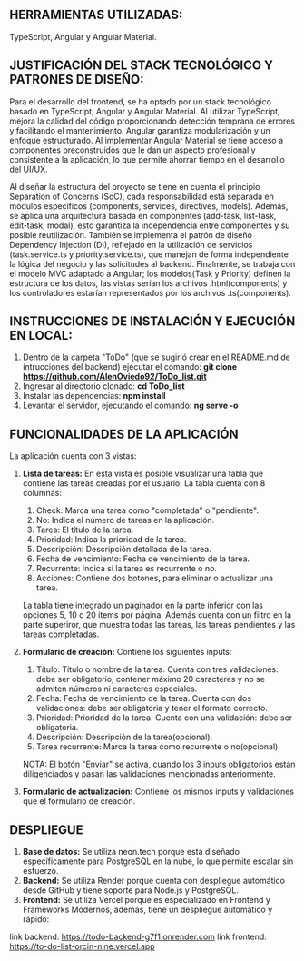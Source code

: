 ## **HERRAMIENTAS UTILIZADAS:**

TypeScript, Angular y Angular Material.

## **JUSTIFICACIÓN DEL STACK TECNOLÓGICO Y PATRONES DE DISEÑO:**

Para el desarrollo del frontend, se ha optado por un stack tecnológico basado en TypeScript, Angular y Angular Material. Al utilizar TypeScript, mejora la calidad del código proporcionando detección temprana de errores y facilitando el mantenimiento. Angular garantiza modularización y un enfoque estructurado. Al implementar Angular Material se tiene acceso a componentes preconstruídos que le dan un aspecto profesional y consistente a la aplicación, lo que permite ahorrar tiempo en el desarrollo del UI/UX. 

Al diseñar la estructura del proyecto se tiene en cuenta el principio Separation of Concerns (SoC), cada responsabilidad está separada en módulos específicos (components, services, directives, models). Además, se aplica una arquitectura basada en componentes (add-task, list-task, edit-task, modal), esto garantiza la independencia entre componentes y su posible reutilización. También se implementa el patrón de diseño Dependency Injection (DI), reflejado en la utilización de servicios (task.service.ts y priority.service.ts), que manejan de forma independiente la lógica del negocio y las solicitudes al backend. Finalmente, se trabaja con el modelo MVC adaptado a Angular; los modelos(Task y Priority) definen la estructura de los datos, las vistas serían los archivos .html(components) y los controladores estarían representados por los archivos .ts(components).

## **INSTRUCCIONES DE INSTALACIÓN Y EJECUCIÓN EN LOCAL:**

1. Dentro de la carpeta "ToDo" (que se sugirió crear en el README.md de intrucciones del backend) ejecutar el comando: **git clone https://github.com/AlenOviedo92/ToDo_list.git**
2. Ingresar al directorio clonado: **cd ToDo_list**
3. Instalar las dependencias: **npm install**
4. Levantar el servidor, ejecutando el comando: **ng serve -o**

## **FUNCIONALIDADES DE LA APLICACIÓN**

La aplicación cuenta con 3 vistas:

1. **Lista de tareas:** En esta vista es posible visualizar una tabla que contiene las tareas creadas por el usuario. La tabla cuenta con 8 columnas:
    1. Check: Marca una tarea como "completada" o "pendiente".
    2. No: Indica el número de tareas en la aplicación.
    3. Tarea: El título de la tarea.
    4. Prioridad: Indica la prioridad de la tarea.
    5. Descripción: Descripción detallada de la tarea.
    6. Fecha de vencimiento: Fecha de vencimiento de la tarea.
    7. Recurrente: Indica si la tarea es recurrente o no.
    8. Acciones: Contiene dos botones, para eliminar o actualizar una tarea.

    La tabla tiene integrado un paginador en la parte inferior con las opciones 5, 10 o 20 ítems por página. Además cuenta con un filtro en la parte superiror, que muestra todas las tareas, las tareas pendientes y las tareas completadas.

2. **Formulario de creación:** Contiene los siguientes inputs:

    1. Título: Título o nombre de la tarea. Cuenta con tres validaciones: debe ser obligatorio, contener máximo 20 caracteres y no se admiten números ni caracteres especiales.
    2. Fecha: Fecha de vencimiento de la tarea. Cuenta con dos validaciones: debe ser obligatoria y tener el formato correcto.
    3. Prioridad: Prioridad de la tarea. Cuenta con una validación: debe ser obligatoria.
    4. Descripción: Descripción de la tarea(opcional).
    5. Tarea recurrente: Marca la tarea como recurrente o no(opcional).

    NOTA: El botón "Enviar" se activa, cuando los 3 inputs obligatorios están diligenciados y pasan las validaciones mencionadas anteriormente.

3. **Formulario de actualización:** Contiene los mismos inputs y validaciones que el formulario de creación.

## **DESPLIEGUE**

1. **Base de datos:** Se utiliza neon.tech porque está diseñado específicamente para PostgreSQL en la nube, lo que permite escalar sin esfuerzo.
2. **Backend:** Se utiliza Render porque cuenta con despliegue automático desde GitHub y tiene soporte para Node.js y PostgreSQL.
1. **Frontend:** Se utiliza Vercel porque es especializado en Frontend y Frameworks Modernos, además, tiene un despliegue automático y rápido:

link backend: https://todo-backend-g7f1.onrender.com
link frontend: https://to-do-list-orcin-nine.vercel.app
   

